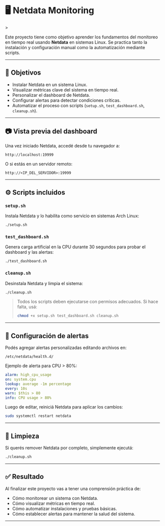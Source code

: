 # 🖥️ Netdata Monitoring

<!--https://roadmap.sh/projects/simple-monitoring-dashboard-->>
Este proyecto tiene como objetivo aprender los fundamentos del monitoreo en tiempo real usando **Netdata** en sistemas Linux. Se practica tanto la instalación y configuración manual como la automatización mediante scripts.

---

## 📌 Objetivos

- Instalar Netdata en un sistema Linux.
- Visualizar métricas clave del sistema en tiempo real.
- Personalizar el dashboard de Netdata.
- Configurar alertas para detectar condiciones críticas.
- Automatizar el proceso con scripts (`setup.sh`, `test_dashboard.sh`, `cleanup.sh`).

---

## 📷 Vista previa del dashboard

Una vez iniciado Netdata, accedé desde tu navegador a:

```
http://localhost:19999
```

O si estás en un servidor remoto:

```
http://<IP_DEL_SERVIDOR>:19999
```

---

## ⚙️ Scripts incluidos

### `setup.sh`

Instala Netdata y lo habilita como servicio en sistemas Arch Linux:

```bash
./setup.sh
```

### `test_dashboard.sh`

Genera carga artificial en la CPU durante 30 segundos para probar el dashboard y las alertas:

```bash
./test_dashboard.sh
```

### `cleanup.sh`

Desinstala Netdata y limpia el sistema:

```bash
./cleanup.sh
```

> Todos los scripts deben ejecutarse con permisos adecuados. Si hace falta, usá:
> 
> ```bash
> chmod +x setup.sh test_dashboard.sh cleanup.sh
> ```

---

## 🔔 Configuración de alertas

Podés agregar alertas personalizadas editando archivos en:

```
/etc/netdata/health.d/
```

Ejemplo de alerta para CPU > 80%:

```yaml
alarm: high_cpu_usage
on: system.cpu
lookup: average -1m percentage
every: 10s
warn: $this > 80
info: CPU usage > 80%
```

Luego de editar, reiniciá Netdata para aplicar los cambios:

```bash
sudo systemctl restart netdata
```

---

## 🧼 Limpieza

Si querés remover Netdata por completo, simplemente ejecutá:

```bash
./cleanup.sh
```

---

## ✅ Resultado

Al finalizar este proyecto vas a tener una comprensión práctica de:

- Cómo monitorear un sistema con Netdata.
- Cómo visualizar métricas en tiempo real.
- Cómo automatizar instalaciones y pruebas básicas.
- Cómo establecer alertas para mantener la salud del sistema.

---

